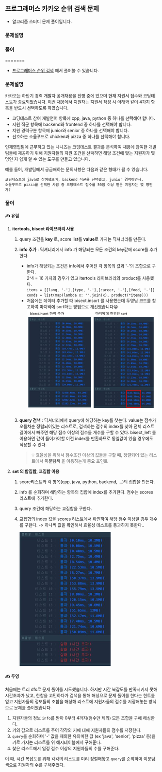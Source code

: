 ## 프로그래머스 카카오 순위 검색 문제

- 알고리즘 스터디 문제 풀이입니다.

### 문제설명

### 풀이

=======

- [프로그래머스 순위 검색](https://programmers.co.kr/learn/courses/30/lessons/72412) 에서 풀어볼 수 있습니다.

### 문제설명

카카오는 하반기 경력 개발자 공개채용을 진행 중에 있으며 현재 지원서 접수와 코딩테스트가 종료되었습니다. 이번 채용에서 지원자는 지원서 작성 시 아래와 같이 4가지 항목을 반드시 선택하도록 하였습니다.

- 코딩테스트 참여 개발언어 항목에 cpp, java, python 중 하나를 선택해야 합니다.
- 지원 직군 항목에 backend와 frontend 중 하나를 선택해야 합니다.
- 지원 경력구분 항목에 junior와 senior 중 하나를 선택해야 합니다.
- 선호하는 소울푸드로 chicken과 pizza 중 하나를 선택해야 합니다.

인재영입팀에 근무하고 있는 니니즈는 코딩테스트 결과를 분석하여 채용에 참여한 개발팀들에 제공하기 위해 지원자들의 지원 조건을 선택하면 해당 조건에 맞는 지원자가 몇 명인 지 쉽게 알 수 있는 도구를 만들고 있습니다.

예를 들어, 개발팀에서 궁금해하는 문의사항은 다음과 같은 형태가 될 수 있습니다.

```
코딩테스트에 java로 참여했으며, backend 직군을 선택했고, junior 경력이면서,
소울푸드로 pizza를 선택한 사람 중 코딩테스트 점수를 50점 이상 받은 지원자는 몇 명인가?
```

### 풀이

#### ✍ 유림

1. **itertools, bisect 라이브러리 사용**

   1. query 조건을 **key** 로, score list를 **value**로 가지는 딕셔너리를 만든다.
   1. **info 추가** : 딕셔너리에서 info 가 해당되는 모든 조건의 key값에 score를 추가한다.

      - info가 해당되는 조건은 info에서 주어진 각 항목의 값과 '-'의 조합으로 구한다.  
        2^4 = 16 가지의 경우가 있고 itertools 라이브러리의 product를 사용했다.  
         `items = [[lang, '-'],[type, '-'],[career, '-'],[food, '-']] ` <br/>
        `conds = list(map(lambda x: "".join(x), product(*items))) `
      - 처음에는 데이터 추가할 때 bisect.insort 를 사용했는데 두영님 코드를 참고하여 마지막에 sort하는 방법으로 개선했습니다😁
        ![효율성 시간 비교](./img/compare_bisect.JPG)

   1. **query 검색** : 딕셔너리에서 query에 해당하는 key를 찾는다. value는 점수가 오름차순 정렬되어있는 리스트로, 검색하는 점수의 index를 찾아 전체 리스트 길이에서 빼주면 해당 점수 이상의 점수들 개수를 구할 수 있다. bisect_left 를 이용하면 값이 들어가야할 이전 index를 반환하므로 동일값이 있을 경우에도 적용할 수 있다.

      > 💡 효율성을 위해서 점수조건 이상의 값들을 구할 때, 정렬되어 있는 리스트에서 **이분탐색** 을 이용하는게 중요 포인트

1. **set 의 합집합, 교집합 이용**

   1. score리스트와 각 항목(cpp, java, python, backend, ...)의 집합을 만든다.
   2. info 를 순회하며 해당하는 항목의 집합에 index를 추가한다. 점수는 scores 리스트에 추가한다.
   3. query 조건에 해당하는 교집합을 구한다.
   4. 교집합의 index 값을 scores 리스트에서 확인하여 해당 점수 이상일 경우 개수를 구한다. -> 하나씩 값을 확인해서 효율성 테스트를 통과하지 못한다..

      <img src='./img/set.JPG' alt='효율성 시간 비교' style="width: 300px">

#### ✍ 두영

처음에는 트리 dfs로 문제 풀이를 시도했습니다. 하지만 시간 복잡도를 만족시키지 못해 시간초과가 났고, 한참을 고민하다가 검색을 통해 해싱으로 문제 풀이를 한다는 힌트를 얻고 지원자들의 정보들의 조합을 해싱해 리스트에 지원자들의 점수를 저장해놓는 방식으로 문제를 풀이했습니다.

1. 지원자들의 정보 `info`를 받아 0부터 4까지(점수만 제외) 모든 조합을 구해 해싱한다.
2. 키의 값으로 리스트를 주어 각각의 키에 대해 지원자들의 점수를 저장한다.
3. `query`를 순회하며 '-' 값을 제외한 유의미한 값 (ex 'java', 'senior', 'pizza' 등)을 키로 가지는 리스트를 위 해시테이블에서 구해준다.
4. 찾은 리스트에서 일정 점수 이상의 지원자들의 수를 구해준다.

이 때, 시간 복잡도를 위해 각각의 리스트를 미리 정렬해놓고 `query`를 순회하며 이분탐색으로 지원자의 수를 구해주었다.
